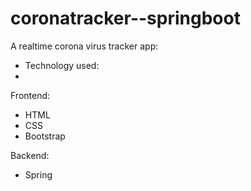 # coronatracker--springboot

A realtime corona virus tracker app:
- Technology used:
-
Frontend:
- HTML
- CSS
- Bootstrap

Backend:
- Spring
